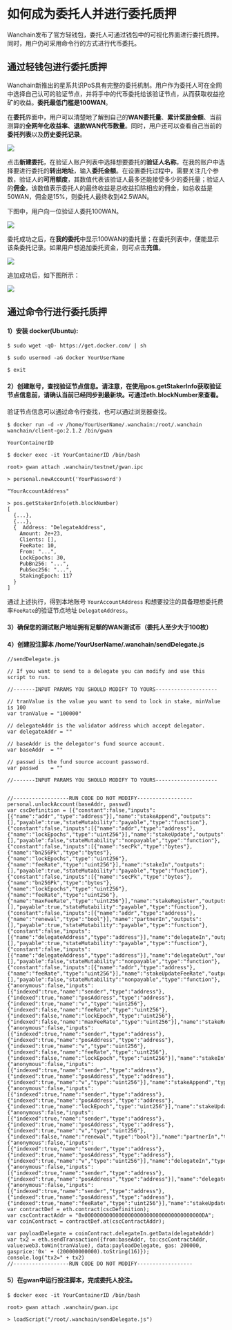 # 如何成为委托人并进行委托质押

Wanchain发布了官方轻钱包，委托人可通过钱包中的可视化界面进行委托质押。同时，用户仍可采用命令行的方式进行代币委托。

## 通过轻钱包进行委托质押

Wanchain新推出的星系共识PoS具有完整的委托机制。用户作为委托人可在全网中选择自己认可的验证节点，并将手中的代币委托给该验证节点，从而获取权益挖矿的收益。**委托最低门槛是100WAN**。

在**委托**界面中，用户可以清楚地了解到自己的**WAN委托量**、**累计奖励金额**、当前测算的**全网年化收益率**、**退款WAN代币数量**。同时，用户还可以查看自己当前的**委托列表**以及**历史委托记录**。

![](media/28.png)

点击**新建委托**，在验证人账户列表中选择想要委托的**验证人名称**，在我的账户中选择要进行委托的**转出地址**，输入**委托金额**。在设置委托过程中，需要关注几个参数，验证人的**可用额度**，其数值代表该验证人最多还能接受多少的委托量；验证人的**佣金**，该数值表示委托人的最终收益是总收益扣除相应的佣金，如总收益是50WAN，佣金是15%，则委托人最终收到42.5WAN。

下图中，用户向一位验证人委托100WAN。

![](media/29.png)

委托成功之后，在**我的委托**中显示100WAN的委托量；在委托列表中，便能显示该条委托记录。如果用户想追加委托资金，则可点击**充值**。

![](media/30.png)

追加成功后，如下图所示：

![](media/31.png)

## 通过命令行进行委托质押

#### 1）安装 docker(Ubuntu):
```
$ sudo wget -qO- https://get.docker.com/ | sh

$ sudo usermod -aG docker YourUserName

$ exit
``` 

#### 2）创建账号，查找验证节点信息。请注意，在使用pos.getStakerInfo获取验证节点信息前，请确认当前已经同步到最新块。可通过eth.blockNumber来查看。

验证节点信息可以通过命令行查找，也可以通过浏览器查找。

```
$ docker run -d -v /home/YourUserName/.wanchain:/root/.wanchain wanchain/client-go:2.1.2 /bin/gwan

YourContainerID

$ docker exec -it YourContainerID /bin/bash

root> gwan attach .wanchain/testnet/gwan.ipc

> personal.newAccount('YourPassword')

"YourAccountAddress"

> pos.getStakerInfo(eth.blockNumber)
[
  {...},
  {...},
  {  Address: "DelegateAddress",
    Amount: 2e+23,
    Clients: [],
    FeeRate: 10,
    From: "...",
    LockEpochs: 30,
    PubBn256: "...",
    PubSec256: "...",
    StakingEpoch: 117
  }
]
```

通过上述执行，得到本地账号 `YourAccountAddress` 和想要投注的具备理想委托费率`FeeRate`的验证节点地址 `DelegateAddress`。

#### 3）确保您的测试账户地址拥有足额的WAN测试币（委托人至少大于100枚）

#### 4）创建投注脚本 /home/YourUserName/.wanchain/sendDelegate.js

```
//sendDelegate.js

// If you want to send to a delegate you can modify and use this script to run.

//-------INPUT PARAMS YOU SHOULD MODIFY TO YOURS--------------------

// tranValue is the value you want to send to lock in stake, minValue is 100
var tranValue = "100000"

// delegateAddr is the validator address which accept delegator.
var delegateAddr = ""

// baseAddr is the delegator's fund source account.
var baseAddr  = ""

// passwd is the fund source account password.
var passwd    = ""

//-------INPUT PARAMS YOU SHOULD MODIFY TO YOURS--------------------


//------------------RUN CODE DO NOT MODIFY------------------
personal.unlockAccount(baseAddr, passwd)
var cscDefinition = [{"constant":false,"inputs":[{"name":"addr","type":"address"}],"name":"stakeAppend","outputs":[],"payable":true,"stateMutability":"payable","type":"function"},{"constant":false,"inputs":[{"name":"addr","type":"address"},{"name":"lockEpochs","type":"uint256"}],"name":"stakeUpdate","outputs":[],"payable":false,"stateMutability":"nonpayable","type":"function"},{"constant":false,"inputs":[{"name":"secPk","type":"bytes"},{"name":"bn256Pk","type":"bytes"},{"name":"lockEpochs","type":"uint256"},{"name":"feeRate","type":"uint256"}],"name":"stakeIn","outputs":[],"payable":true,"stateMutability":"payable","type":"function"},{"constant":false,"inputs":[{"name":"secPk","type":"bytes"},{"name":"bn256Pk","type":"bytes"},{"name":"lockEpochs","type":"uint256"},{"name":"feeRate","type":"uint256"},{"name":"maxFeeRate","type":"uint256"}],"name":"stakeRegister","outputs":[],"payable":true,"stateMutability":"payable","type":"function"},{"constant":false,"inputs":[{"name":"addr","type":"address"},{"name":"renewal","type":"bool"}],"name":"partnerIn","outputs":[],"payable":true,"stateMutability":"payable","type":"function"},{"constant":false,"inputs":[{"name":"delegateAddress","type":"address"}],"name":"delegateIn","outputs":[],"payable":true,"stateMutability":"payable","type":"function"},{"constant":false,"inputs":[{"name":"delegateAddress","type":"address"}],"name":"delegateOut","outputs":[],"payable":false,"stateMutability":"nonpayable","type":"function"},{"constant":false,"inputs":[{"name":"addr","type":"address"},{"name":"feeRate","type":"uint256"}],"name":"stakeUpdateFeeRate","outputs":[],"payable":false,"stateMutability":"nonpayable","type":"function"},{"anonymous":false,"inputs":[{"indexed":true,"name":"sender","type":"address"},{"indexed":true,"name":"posAddress","type":"address"},{"indexed":true,"name":"v","type":"uint256"},{"indexed":false,"name":"feeRate","type":"uint256"},{"indexed":false,"name":"lockEpoch","type":"uint256"},{"indexed":false,"name":"maxFeeRate","type":"uint256"}],"name":"stakeRegister","type":"event"},{"anonymous":false,"inputs":[{"indexed":true,"name":"sender","type":"address"},{"indexed":true,"name":"posAddress","type":"address"},{"indexed":true,"name":"v","type":"uint256"},{"indexed":false,"name":"feeRate","type":"uint256"},{"indexed":false,"name":"lockEpoch","type":"uint256"}],"name":"stakeIn","type":"event"},{"anonymous":false,"inputs":[{"indexed":true,"name":"sender","type":"address"},{"indexed":true,"name":"posAddress","type":"address"},{"indexed":true,"name":"v","type":"uint256"}],"name":"stakeAppend","type":"event"},{"anonymous":false,"inputs":[{"indexed":true,"name":"sender","type":"address"},{"indexed":true,"name":"posAddress","type":"address"},{"indexed":true,"name":"lockEpoch","type":"uint256"}],"name":"stakeUpdate","type":"event"},{"anonymous":false,"inputs":[{"indexed":true,"name":"sender","type":"address"},{"indexed":true,"name":"posAddress","type":"address"},{"indexed":true,"name":"v","type":"uint256"},{"indexed":false,"name":"renewal","type":"bool"}],"name":"partnerIn","type":"event"},{"anonymous":false,"inputs":[{"indexed":true,"name":"sender","type":"address"},{"indexed":true,"name":"posAddress","type":"address"},{"indexed":true,"name":"v","type":"uint256"}],"name":"delegateIn","type":"event"},{"anonymous":false,"inputs":[{"indexed":true,"name":"sender","type":"address"},{"indexed":true,"name":"posAddress","type":"address"}],"name":"delegateOut","type":"event"},{"anonymous":false,"inputs":[{"indexed":true,"name":"sender","type":"address"},{"indexed":true,"name":"posAddress","type":"address"},{"indexed":true,"name":"feeRate","type":"uint256"}],"name":"stakeUpdateFeeRate","type":"event"}];
var contractDef = eth.contract(cscDefinition);
var cscContractAddr = "0x00000000000000000000000000000000000000DA";
var coinContract = contractDef.at(cscContractAddr);

var payloadDelegate = coinContract.delegateIn.getData(delegateAddr)
var tx2 = eth.sendTransaction({from:baseAddr, to:cscContractAddr, value:web3.toWin(tranValue), data:payloadDelegate, gas: 200000, gasprice:'0x' + (200000000000).toString(16)});
console.log("tx2=" + tx2)
//------------------RUN CODE DO NOT MODIFY------------------
``` 


#### 5）在gwan中运行投注脚本，完成委托人投注。
 
```
$ docker exec -it YourContainerID /bin/bash

root> gwan attach .wanchain/gwan.ipc

> loadScript("/root/.wanchain/sendDelegate.js")
```
